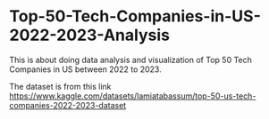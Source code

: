 # Top-50-Tech-Companies-in-US-2022-2023-Analysis

This is about doing data analysis and visualization of Top 50 Tech Companies in US between 2022 to 2023.

The dataset is from this link https://www.kaggle.com/datasets/lamiatabassum/top-50-us-tech-companies-2022-2023-dataset
